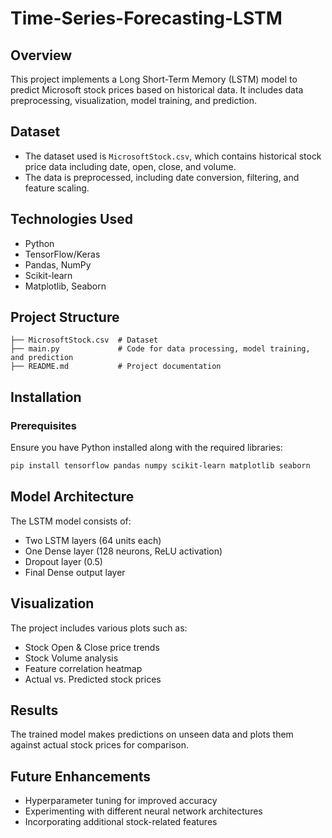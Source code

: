 # Time-Series-Forecasting-LSTM
## Overview
This project implements a Long Short-Term Memory (LSTM) model to predict Microsoft stock prices based on historical data. It includes data preprocessing, visualization, model training, and prediction.

## Dataset
- The dataset used is `MicrosoftStock.csv`, which contains historical stock price data including date, open, close, and volume.
- The data is preprocessed, including date conversion, filtering, and feature scaling.

## Technologies Used
- Python
- TensorFlow/Keras
- Pandas, NumPy
- Scikit-learn
- Matplotlib, Seaborn

## Project Structure
```
├── MicrosoftStock.csv  # Dataset
├── main.py             # Code for data processing, model training, and prediction
├── README.md           # Project documentation
```

## Installation
### Prerequisites
Ensure you have Python installed along with the required libraries:
```bash
pip install tensorflow pandas numpy scikit-learn matplotlib seaborn
```

## Model Architecture
The LSTM model consists of:
- Two LSTM layers (64 units each)
- One Dense layer (128 neurons, ReLU activation)
- Dropout layer (0.5)
- Final Dense output layer

## Visualization
The project includes various plots such as:
- Stock Open & Close price trends
- Stock Volume analysis
- Feature correlation heatmap
- Actual vs. Predicted stock prices

## Results
The trained model makes predictions on unseen data and plots them against actual stock prices for comparison.

## Future Enhancements
- Hyperparameter tuning for improved accuracy
- Experimenting with different neural network architectures
- Incorporating additional stock-related features



